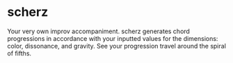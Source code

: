 # scherz

Your very own improv accompaniment. scherz generates chord progressions in accordance with your inputted values for the dimensions: color, dissonance, and gravity. See your progression travel around the spiral of fifths.
